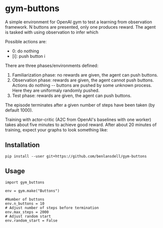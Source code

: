 # gym-buttons

A simple environment for OpenAI gym to test a learning from observation framework. N buttons are presented, only one produces reward. The agent is tasked with using observation to infer which 

Possible actions are:
* 0: do nothing
* [i]: push button i

There are three phases/environments defined:

1. Familiarization phase: no rewards are given, the agent can push buttons.
2. Observation phase: rewards are given, the agent cannot push buttons. Actions do nothing -- buttons are pushed by some unknown process. Here they are uniformaly randomly pushed. 
3. Test phase: rewards are given, the agent can push buttons. 

The episode terminates after a given number of steps have been taken (by
default 1000). 

Training with actor-critic (A2C from OpenAI's baselines with one worker) takes
about five minutes to achieve good reward. After about 20 minutes of training,
expect your graphs to look something like:

## Installation

`pip install --user git+https://github.com/benlansdell/gym-buttons`

## Usage

```
import gym_buttons

env = gym.make("Buttons")

#Number of buttons
env.n_buttons = 10
# Adjust number of steps before termination
env.max_steps = 2000
# Adjust random start
env.random_start = False
```
